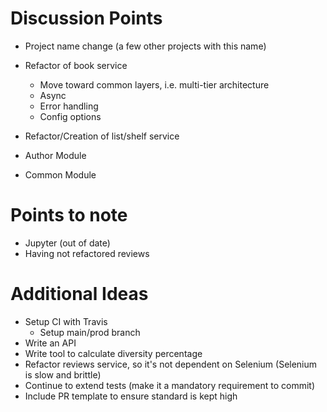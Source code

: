 # Discussion Points

- Project name change (a few other projects with this name)

- Refactor of book service
  - Move toward common layers, i.e. multi-tier architecture
  - Async
  - Error handling
  - Config options

- Refactor/Creation of list/shelf service

- Author Module
- Common Module

# Points to note

- Jupyter (out of date)
- Having not refactored reviews

# Additional Ideas

- Setup CI with Travis
    - Setup main/prod branch
- Write an API
- Write tool to calculate diversity percentage
- Refactor reviews service, so it's not dependent on Selenium (Selenium is slow and brittle)
- Continue to extend tests (make it a mandatory requirement to commit)
- Include PR template to ensure standard is kept high